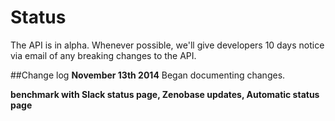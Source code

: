 Status
=======

The API is in alpha. Whenever possible, we'll give developers 10 days notice via email of any breaking changes to the API. 

##Change log
**November 13th 2014** 
Began documenting changes.

**benchmark with Slack status page, Zenobase updates, Automatic status page**

